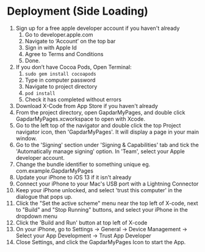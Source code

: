 # Deployment (Side Loading)
1. Sign up for a free apple developer account if you haven't already
    1. Go to developer.apple.com 
    2. Navigate to ‘Account’ on the top bar 
    3. Sign in with Apple Id 
    4. Agree to Terms and Conditions 
    5. Done.
2. If you don’t have Cocoa Pods, Open Terminal: 
    1. `sudo gem install cocoapods` 
    2. Type in computer password 
    3. Navigate to project directory
    4. `pod install` 
    5. Check it has completed without errors 
3. Download X-Code from App Store if you haven't already
4. From the project directory, open GapdarMyPages, and double click GapdarMyPages.xcworkspace to open with Xcode. 
5. Go to the left top of the navigator and double click the top Project navigator icon, then 'GapdarMyPages'. It will display a page in your main window.
6. Go to the 'Signing' section under 'Signing & Capabilities' tab and tick the 'Automatically manage signing' option. In 'Team', select your Apple developer account.
7. Change the bundle identifier to something unique eg. com.example.GapdarMyPages
8. Update your iPhone to iOS 13 if it isn't already
9. Connect your iPhone to your Mac's USB port with a Lightning Connector
10. Keep your iPhone unlocked, and select 'trust this computer' in the dialogue that pops up.
11. Click the "Set the active scheme" menu near the top left of X-code, next to "Build" and "Stop Running" buttons, and select your iPhone in the dropdown menu
12. Click the 'Build and Run' button at top left of X-code
13. On your iPhone, go to Settings -> General -> Device Management -> Select your App Development -> Trust App Developer
14. Close Settings, and click the GapdarMyPages Icon to start the App.